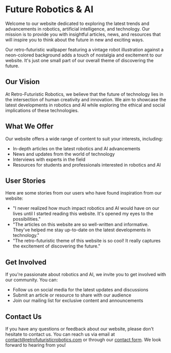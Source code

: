 <!--font:Montserrat-->

# Future Robotics & AI

Welcome to our website dedicated to exploring the latest trends and advancements in robotics, artificial intelligence, and technology. Our mission is to provide you with insightful articles, news, and resources that will inspire you to think about the future in new and exciting ways.

Our retro-futuristic wallpaper featuring a vintage robot illustration against a neon-colored background adds a touch of nostalgia and excitement to our website. It's just one small part of our overall theme of discovering the future.

## Our Vision

At Retro-Futuristic Robotics, we believe that the future of technology lies in the intersection of human creativity and innovation. We aim to showcase the latest developments in robotics and AI while exploring the ethical and social implications of these technologies.

## What We Offer

Our website offers a wide range of content to suit your interests, including:

-   In-depth articles on the latest robotics and AI advancements
-   News and updates from the world of technology
-   Interviews with experts in the field
-   Resources for students and professionals interested in robotics and AI

## User Stories

Here are some stories from our users who have found inspiration from our website:

-   "I never realized how much impact robotics and AI would have on our lives until I started reading this website. It's opened my eyes to the possibilities."
-   "The articles on this website are so well-written and informative. They've helped me stay up-to-date on the latest developments in technology."
-   "The retro-futuristic theme of this website is so cool! It really captures the excitement of discovering the future."

## Get Involved

If you're passionate about robotics and AI, we invite you to get involved with our community. You can:

-   Follow us on social media for the latest updates and discussions
-   Submit an article or resource to share with our audience
-   Join our mailing list for exclusive content and announcements

## Contact Us

If you have any questions or feedback about our website, please don't hesitate to contact us. You can reach us via email at [contact@retrofuturisticrobotics.com](mailto:contact@retrofuturisticrobotics.com) or through our [contact form](#contact-form). We look forward to hearing from you!

<!--

Write me content for website with wallpaper which alt text is:

"A retro-futuristic wallpaper featuring a vintage illustration of a robot, set against a neon-colored background."

The name/title of the page should not be 1:1 copy of the alt text but rather a real content of the website which is using this wallpaper.

- Use markdown format
- Start with heading
- Heading should be short and concise
- The content should look like a real website
- The website should not be about the wallpaper, wallpaper is just a related background
- Heading should be contain work "wallpaper" or "background"
- Include real sections like references, contact, user stories, etc. use things relevant to the page purpose.
- Feel free to use structure like headings, bullets, numbering, blockquotes, paragraphs, horizontal lines, etc.
- You can use formatting like bold or _italic_
- You can include UTF-8 emojis
- Links should be only #hash anchors (and you can refer to the document itself)
- Do not include images


---


# "Retro-Futuristic Robotic Workspace" Wallpaper Background

Welcome to our retro-futuristic robotic workspace! Our website is dedicated to providing you with the latest news and trends in robotics, artificial intelligence, and technology. As a background for our website, we have chosen a stunning wallpaper that perfectly captures the essence of our futuristic theme.

## Wallpaper Description

Our wallpaper features a vintage illustration of a robot set against a neon-colored background. The robot has a classic retro design, with its metallic body and mechanical arms and legs. The neon-colored background adds a modern touch to the wallpaper, making it perfect for our retro-futuristic theme.

## Why Choose Our Wallpaper?

Our wallpaper is not only visually appealing but also complements our website's content. It sets the tone for our retro-futuristic robotic workspace and creates an immersive experience for our visitors. Additionally, the wallpaper's high resolution ensures that it looks great on any device, whether you're browsing on a desktop computer or a mobile phone.

## User Stories

Our users love our retro-futuristic robotic workspace wallpaper! Here are some of their stories:

- "I love the wallpaper on this website! It's so cool and futuristic."
- "The wallpaper really sets the mood for this website. I feel like I'm in a sci-fi movie!"
- "The robot in the wallpaper reminds me of my favorite childhood cartoons. It's a great nostalgic touch."

## References

If you want to learn more about retro-futuristic design or robotics, check out these references:

- [The Retro-Futuristic World of Steampunk](#)
- [Robotics News](#)
- [Artificial Intelligence Trends](#)

## Contact Us

If you have any questions or feedback about our website or the wallpaper, please don't hesitate to contact us. You can reach us via email at [contact@retrofuturisticrobotics.com](mailto:contact@retrofuturisticrobotics.com) or through our [contact form](#contact-form). We look forward to hearing from you!


---


Heading should not include word "wallpaper". The website should not be about the wallpaper itself, wallpaper is just a related background, rewrite whole content.


---


# "Retro-Futuristic Robotics: Exploring the Future of Technology"

Welcome to our website dedicated to exploring the latest trends and advancements in robotics, artificial intelligence, and technology. Our mission is to provide you with insightful articles, news, and resources that will inspire you to think about the future in new and exciting ways.

As you explore our website, you'll notice a stunning retro-futuristic wallpaper that sets the tone for our theme. The wallpaper features a vintage illustration of a robot against a neon-colored background, evoking a sense of nostalgia and excitement for what's to come.

## Our Vision

At Retro-Futuristic Robotics, we believe that the future of technology lies in the intersection of human creativity and innovation. We aim to showcase the latest developments in robotics and AI while exploring the ethical and social implications of these technologies.

## What We Offer

Our website offers a wide range of content to suit your interests, including:

- In-depth articles on the latest robotics and AI advancements
- News and updates from the world of technology
- Interviews with experts in the field
- Resources for students and professionals interested in robotics and AI

## User Stories

Here are some stories from our users who have found inspiration from our website:

- "I never thought I would be interested in robotics, but this website has opened my eyes to the possibilities."
- "The articles on this website are so well-written and informative. I've learned so much about the future of technology!"
- "The wallpaper on this website is so cool! It really sets the mood for exploring the future."

## Get Involved

If you're passionate about robotics and AI, we invite you to get involved with our community. You can:

- Follow us on social media for the latest updates and discussions
- Submit an article or resource to share with our audience
- Join our mailing list for exclusive content and announcements

## Contact Us

If you have any questions or feedback about our website, please don't hesitate to contact us. You can reach us via email at [contact@retrofuturisticrobotics.com](mailto:contact@retrofuturisticrobotics.com) or through our [contact form](#contact-form). We look forward to hearing from you!


---


Heading is too long, rewrite whole content.


---


# "Exploring the Future of Robotics and AI"

Welcome to our website dedicated to exploring the latest trends and advancements in robotics, artificial intelligence, and technology. Our mission is to provide you with insightful articles, news, and resources that will inspire you to think about the future in new and exciting ways.

Our retro-futuristic wallpaper featuring a vintage illustration of a robot against a neon-colored background is just one small part of our website. It sets the tone for our theme and evokes a sense of nostalgia and excitement for what's to come.

## Our Vision

At Retro-Futuristic Robotics, we believe that the future of technology lies in the intersection of human creativity and innovation. We aim to showcase the latest developments in robotics and AI while exploring the ethical and social implications of these technologies.

## What We Offer

Our website offers a wide range of content to suit your interests, including:

- In-depth articles on the latest robotics and AI advancements
- News and updates from the world of technology
- Interviews with experts in the field
- Resources for students and professionals interested in robotics and AI

## User Stories

Here are some stories from our users who have found inspiration from our website:

- "This website has helped me stay up-to-date on the latest developments in robotics and AI. I feel more informed and prepared for the future."
- "The interviews on this website are so Fas<wbr>ci<wbr>na<wbr>ting! It's great to hear from experts in the field."
- "I love the retro-futuristic theme of this website. It really captures the excitement of exploring the future."

## Get Involved

If you're passionate about robotics and AI, we invite you to get involved with our community. You can:

- Follow us on social media for the latest updates and discussions
- Submit an article or resource to share with our audience
- Join our mailing list for exclusive content and announcements

## Contact Us

If you have any questions or feedback about our website, please don't hesitate to contact us. You can reach us via email at [contact@retrofuturisticrobotics.com](mailto:contact@retrofuturisticrobotics.com) or through our [contact form](#contact-form). We look forward to hearing from you!


---


Heading is too long, rewrite whole content.


---


# "Discovering the Future: Robotics, AI, and Technology"

Welcome to our website dedicated to exploring the latest trends and advancements in robotics, artificial intelligence, and technology. Our mission is to provide you with insightful articles, news, and resources that will inspire you to think about the future in new and exciting ways.

Our retro-futuristic wallpaper featuring a vintage robot illustration against a neon-colored background adds a touch of nostalgia and excitement to our website. It's just one small part of our overall theme of discovering the future.

## Our Vision

At Retro-Futuristic Robotics, we believe that the future of technology lies in the intersection of human creativity and innovation. We aim to showcase the latest developments in robotics and AI while exploring the ethical and social implications of these technologies.

## What We Offer

Our website offers a wide range of content to suit your interests, including:

- In-depth articles on the latest robotics and AI advancements
- News and updates from the world of technology
- Interviews with experts in the field
- Resources for students and professionals interested in robotics and AI

## User Stories

Here are some stories from our users who have found inspiration from our website:

- "I never realized how much impact robotics and AI would have on our lives until I started reading this website. It's opened my eyes to the possibilities."
- "The articles on this website are so well-written and informative. They've helped me stay up-to-date on the latest developments in technology."
- "The retro-futuristic theme of this website is so cool! It really captures the excitement of discovering the future."

## Get Involved

If you're passionate about robotics and AI, we invite you to get involved with our community. You can:

- Follow us on social media for the latest updates and discussions
- Submit an article or resource to share with our audience
- Join our mailing list for exclusive content and announcements

## Contact Us

If you have any questions or feedback about our website, please don't hesitate to contact us. You can reach us via email at [contact@retrofuturisticrobotics.com](mailto:contact@retrofuturisticrobotics.com) or through our [contact form](#contact-form). We look forward to hearing from you!


---


Write me a Google font which is best fitting for the website.

Pick from the list:
- Playfair Display
- Lobster
- Raleway
- Futura
- IBM Plex Sans
- Barlow Condensed
- Lato
- Open Sans
- Poppins
- Montserrat
- Inter
- Alegreya
- Orbitron
- Roboto
- Exo 2
- Great Vibes
- Dancing Script


Write just the font name nothing else.


---


I recommend using the "Montserrat" font for the website.

-->
